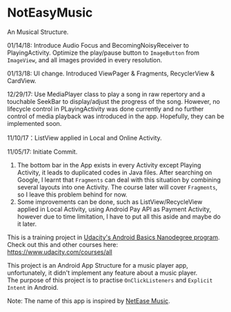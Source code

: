 # NotEasyMusic
An Musical Structure.

01/14/18: Introduce Audio Focus and BecomingNoisyReceiver to PlayingActivity. Optimize the play/pause button to `ImageButton` from `ImageView`, and all images provided in every resolution.

01/13/18: UI change. Introduced ViewPager & Fragments, RecyclerView & CardView.

12/29/17: Use MediaPlayer class to play a song in raw repertory and a touchable SeekBar to display/adjust the progress of the song. However, no lifecycle control in PLayingActivity was done currently and no further control of media playback was introduced in the app. Hopefully, they can be implemented soon.

11/10/17：ListView applied in Local and Online Activity.

11/05/17: Initiate Commit.
1. The bottom bar in the App exists in every Activity except Playing Activity, it leads to duplicated codes in Java files. After searching on Google, I learnt that `Fragments` can deal with this situation by combining several layouts into one Activity. The course later will cover `Fragments`, so I leave this problem behind for now.
2. Some improvements can be done, such as ListView/RecycleView applied in Local Activity, using Android Pay API as Payment Activity, however due to time limitation, I have to put all this aside and maybe do it later. 

This is a training project in [Udacity's Android Basics Nanodegree program](https://www.udacity.com/course/android-basics-nanodegree-by-google--nd803).  
Check out this and other courses here: https://www.udacity.com/courses/all

This project is an Android App Structure for a music player app, unfortunately, it didn't implement any feature about a music player.  
The purpose of this project is to practise `OnClickListeners` and `Explicit Intent` in Android.

Note: The name of this app is inspired by [NetEase Music](https://music.163.com/).
